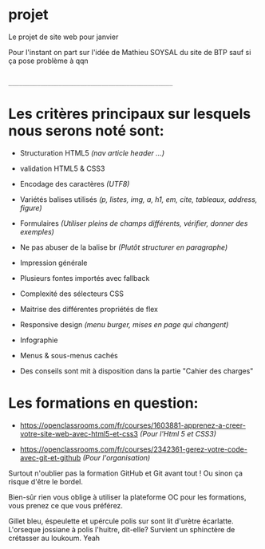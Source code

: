 ﻿# projet
Le projet de site web pour janvier

Pour l'instant on part sur l'idée de Mathieu SOYSAL du site de BTP sauf si ça pose problème à qqn

                                      ______________________________________________
# Les critères principaux sur lesquels nous serons noté sont:

- Structuration HTML5 *(nav article header ...)*

- validation HTML5 & CSS3

- Encodage des caractères *(UTF8)*

- Variétés balises utilisés *(p, listes, img, a, h1, em, cite, tableaux, address, figure)*

- Formulaires *(Utiliser pleins de champs différents, vérifier, donner des exemples)*

- Ne pas abuser de la balise br *(Plutôt structurer en paragraphe)*

- Impression générale

- Plusieurs fontes importés avec fallback

- Complexité des sélecteurs CSS

- Maitrise des différentes propriétés de flex

- Responsive design *(menu burger, mises en page qui changent)*

- Infographie

- Menus & sous-menus cachés

- Des conseils sont mit à disposition dans la partie "Cahier des charges"

 # Les formations en question:

 - https://openclassrooms.com/fr/courses/1603881-apprenez-a-creer-votre-site-web-avec-html5-et-css3 *(Pour l'Html 5 et CSS3)*

 - https://openclassrooms.com/fr/courses/2342361-gerez-votre-code-avec-git-et-github *(Pour l'organisation)*

Surtout n'oublier pas la formation GitHub et Git avant tout !
Ou sinon ça risque d'être le bordel.

Bien-sûr rien vous oblige à utiliser la plateforme OC pour les formations, vous prenez ce que vous préférez.




Gillet bleu, éspeulette et upércule polis sur sont lit d'urètre écarlatte.
L'orseque jossiane à polis l'huitre, dit-elle? Survient un sphinctère de crétasser au loukoum.
Yeah
